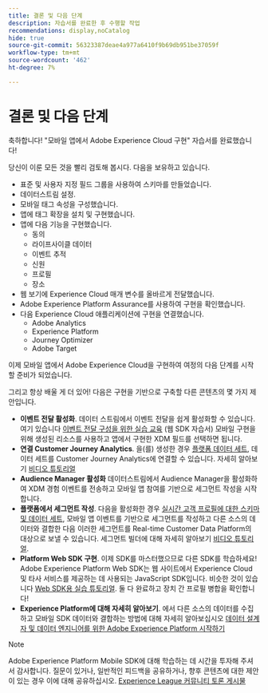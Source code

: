 ```yaml
---
title: 결론 및 다음 단계
description: 자습서를 완료한 후 수행할 작업
recommendations: display,noCatalog
hide: true
source-git-commit: 56323387deae4a977a6410f9b69db951be37059f
workflow-type: tm+mt
source-wordcount: '462'
ht-degree: 7%

---
```


# 결론 및 다음 단계

축하합니다! &quot;모바일 앱에서 Adobe Experience Cloud 구현&quot; 자습서를 완료했습니다!

당신이 이룬 모든 것을 빨리 검토해 봅시다. 다음을 보유하고 있습니다.

* 표준 및 사용자 지정 필드 그룹을 사용하여 스키마를 만들었습니다.
* 데이터스트림 설정.
* 모바일 태그 속성을 구성했습니다.
* 앱에 태그 확장을 설치 및 구현했습니다.
* 앱에 다음 기능을 구현했습니다.
   * 동의
   * 라이프사이클 데이터
   * 이벤트 추적
   * 신원
   * 프로필
   * 장소
* 웹 보기에 Experience Cloud 매개 변수를 올바르게 전달했습니다.
* Adobe Experience Platform Assurance를 사용하여 구현을 확인했습니다.
* 다음 Experience Cloud 애플리케이션에 구현을 연결했습니다.
   * Adobe Analytics
   * Experience Platform
   * Journey Optimizer
   * Adobe Target

이제 모바일 앱에서 Adobe Experience Cloud을 구현하여 여정의 다음 단계를 시작할 준비가 되었습니다.

그리고 항상 배울 게 더 있어! 다음은 구현을 기반으로 구축할 다른 콘텐츠의 몇 가지 제안입니다.

* **이벤트 전달 활성화**. 데이터 스트림에서 이벤트 전달을 쉽게 활성화할 수 있습니다. 여기 있습니다 [이벤트 전달 구성을 위한 실습 교육](https://experienceleague.adobe.com/docs/platform-learn/implement-web-sdk/event-forwarding/setup-event-forwarding.html) (웹 SDK 자습서) 모바일 구현을 위해 생성된 리소스를 사용하고 앱에서 구현한 XDM 필드를 선택하면 됩니다.
* **연결 Customer Journey Analytics**. 을(를) 생성한 경우 [플랫폼 데이터 세트](platform.md), 데이터 세트를 Customer Journey Analytics에 연결할 수 있습니다. 자세히 알아보기 [비디오 튜토리얼](https://experienceleague.adobe.com/docs/customer-journey-analytics-learn/tutorials/connecting-customer-journey-analytics-to-data-sources-in-platform.html)
* **Audience Manager 활성화** 데이터스트림에서 Audience Manager을 활성화하여 XDM 경험 이벤트를 전송하고 모바일 앱 참여를 기반으로 세그먼트 작성을 시작합니다.
* **플랫폼에서 세그먼트 작성**. 다음을 활성화한 경우 [실시간 고객 프로필에 대한 스키마 및 데이터 세트](platform.md), 모바일 앱 이벤트를 기반으로 세그먼트를 작성하고 다른 소스의 데이터와 결합한 다음 이러한 세그먼트를 Real-time Customer Data Platform의 대상으로 보낼 수 있습니다. 세그먼트 빌더에 대해 자세히 알아보기 [비디오 튜토리얼](https://experienceleague.adobe.com/docs/platform-learn/tutorials/segments/create-segments.html).
* **Platform Web SDK 구현**. 이제 SDK를 마스터했으므로 다른 SDK를 학습하세요! Adobe Experience Platform Web SDK는 웹 사이트에서 Experience Cloud 및 타사 서비스를 제공하는 데 사용되는 JavaScript SDK입니다. 비슷한 것이 있습니다 [Web SDK용 실습 튜토리얼](https://experienceleague.adobe.com/docs/platform-learn/implement-web-sdk/overview.html?lang=ko-KR). 둘 다 완료하고 장치 간 프로필 병합을 확인합니다!
* **Experience Platform에 대해 자세히 알아보기**. 에서 다른 소스의 데이터를 수집하고 모바일 SDK 데이터와 결합하는 방법에 대해 자세히 알아보십시오 [데이터 설계자 및 데이터 엔지니어를 위한 Adobe Experience Platform 시작하기](https://experienceleague.adobe.com/docs/platform-learn/getting-started-for-data-architects-and-data-engineers/overview.html)


>[!NOTE]
>
>Adobe Experience Platform Mobile SDK에 대해 학습하는 데 시간을 투자해 주셔서 감사합니다. 질문이 있거나, 일반적인 피드백을 공유하거나, 향후 콘텐츠에 대한 제안이 있는 경우 이에 대해 공유하십시오. [Experience League 커뮤니티 토론 게시물](https://experienceleaguecommunities.adobe.com/t5/adobe-experience-platform-launch/tutorial-discussion-implement-adobe-experience-cloud-in-mobile/td-p/443796)
